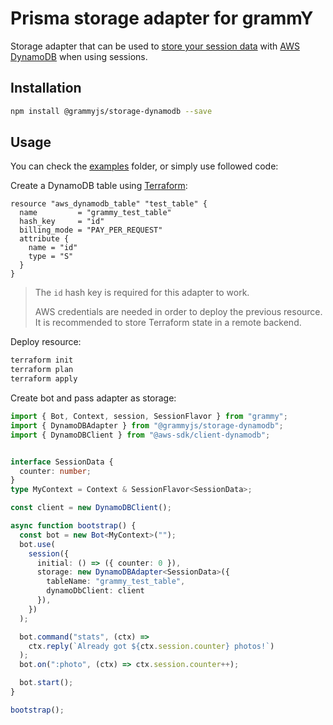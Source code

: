 # Prisma storage adapter for grammY

Storage adapter that can be used to [store your session data](https://grammy.dev/plugins/session.html) with [AWS DynamoDB](https://aws.amazon.com/dynamodb/) when using sessions.

## Installation

```bash
npm install @grammyjs/storage-dynamodb --save
```

## Usage

You can check the [examples](https://github.com/grammyjs/storages/tree/main/packages/dynamodb/examples) folder, or simply use followed code:

Create a DynamoDB table using [Terraform](https://github.com/hashicorp/terraform):

```hcl
resource "aws_dynamodb_table" "test_table" {
  name         = "grammy_test_table"
  hash_key     = "id"
  billing_mode = "PAY_PER_REQUEST"
  attribute {
    name = "id"
    type = "S"
  }
}
```
> The `id` hash key is required for this adapter to work.
>
> AWS credentials are needed in order to deploy the previous resource.
> It is recommended to store Terraform state in a remote backend.

Deploy resource:

```bash
terraform init
terraform plan
terraform apply
```

Create bot and pass adapter as storage:

```ts
import { Bot, Context, session, SessionFlavor } from "grammy";
import { DynamoDBAdapter } from "@grammyjs/storage-dynamodb";
import { DynamoDBClient } from "@aws-sdk/client-dynamodb";


interface SessionData {
  counter: number;
}
type MyContext = Context & SessionFlavor<SessionData>;

const client = new DynamoDBClient();

async function bootstrap() {
  const bot = new Bot<MyContext>("");
  bot.use(
    session({
      initial: () => ({ counter: 0 }),
      storage: new DynamoDBAdapter<SessionData>({
        tableName: "grammy_test_table",
        dynamoDbClient: client
      }),
    })
  );

  bot.command("stats", (ctx) =>
    ctx.reply(`Already got ${ctx.session.counter} photos!`)
  );
  bot.on(":photo", (ctx) => ctx.session.counter++);

  bot.start();
}

bootstrap();
```
